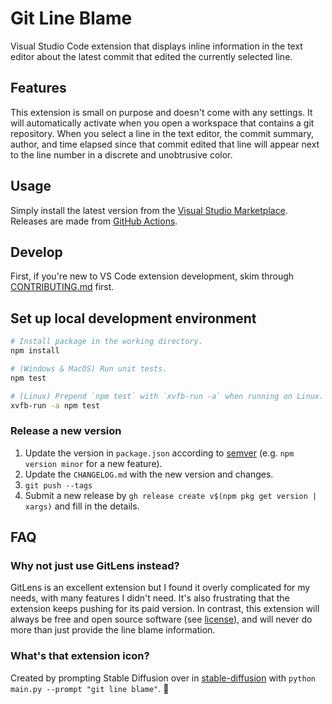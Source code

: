 # Git Line Blame

Visual Studio Code extension that displays inline information in the text editor about the latest commit that edited the currently selected line.

## Features

This extension is small on purpose and doesn't come with any settings. It will automatically activate when you open a workspace that contains a git repository. When you select a line in the text editor, the commit summary, author, and time elapsed since that commit edited that line will appear next to the line number in a discrete and unobtrusive color.

## Usage

Simply install the latest version from the [Visual Studio Marketplace](https://marketplace.visualstudio.com/items?itemName=carlthome.git-line-blame). Releases are made from [GitHub Actions](https://github.com/carlthome/vscode-git-line-blame/releases).

## Develop

First, if you're new to VS Code extension development, skim through [CONTRIBUTING.md](./CONTRIBUTING.md) first.

## Set up local development environment

```sh
# Install package in the working directory.
npm install

# (Windows & MacOS) Run unit tests.
npm test

# (Linux) Prepend `npm test` with `xvfb-run -a` when running on Linux.
xvfb-run -a npm test
```

### Release a new version

1. Update the version in `package.json` according to [semver](https://semver.org/) (e.g. `npm version minor` for a new feature).
1. Update the `CHANGELOG.md` with the new version and changes.
1. `git push --tags`
1. Submit a new release by `gh release create v$(npm pkg get version | xargs)` and fill in the details.

## FAQ

### Why not just use GitLens instead?

GitLens is an excellent extension but I found it overly complicated for my needs, with many features I didn't need. It's also frustrating that the extension keeps pushing for its paid version. In contrast, this extension will always be free and open source software (see [license](./LICENSE)), and will never do more than just provide the line blame information.

### What's that extension icon?

Created by prompting Stable Diffusion over in [stable-diffusion](https://github.com/carlthome/stable-diffusion) with `python main.py --prompt "git line blame"`. 🫢
